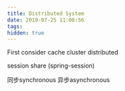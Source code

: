 ```yaml
---
title: Distributed System
date: 2019-07-25 11:08:56
tags:
hidden: true
---
```


First consider cache
cluster
distributed

session share (spring-session)


同步synchronous
异步asynchronous

